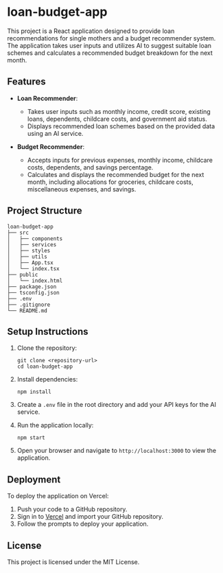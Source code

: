 # loan-budget-app

This project is a React application designed to provide loan recommendations for single mothers and a budget recommender system. The application takes user inputs and utilizes AI to suggest suitable loan schemes and calculates a recommended budget breakdown for the next month.

## Features

- **Loan Recommender**: 
  - Takes user inputs such as monthly income, credit score, existing loans, dependents, childcare costs, and government aid status.
  - Displays recommended loan schemes based on the provided data using an AI service.

- **Budget Recommender**: 
  - Accepts inputs for previous expenses, monthly income, childcare costs, dependents, and savings percentage.
  - Calculates and displays the recommended budget for the next month, including allocations for groceries, childcare costs, miscellaneous expenses, and savings.

## Project Structure

```
loan-budget-app
├── src
│   ├── components
│   ├── services
│   ├── styles
│   ├── utils
│   ├── App.tsx
│   └── index.tsx
├── public
│   └── index.html
├── package.json
├── tsconfig.json
├── .env
├── .gitignore
└── README.md
```

## Setup Instructions

1. Clone the repository:
   ```
   git clone <repository-url>
   cd loan-budget-app
   ```

2. Install dependencies:
   ```
   npm install
   ```

3. Create a `.env` file in the root directory and add your API keys for the AI service.

4. Run the application locally:
   ```
   npm start
   ```

5. Open your browser and navigate to `http://localhost:3000` to view the application.

## Deployment

To deploy the application on Vercel:

1. Push your code to a GitHub repository.
2. Sign in to [Vercel](https://vercel.com) and import your GitHub repository.
3. Follow the prompts to deploy your application.

## License

This project is licensed under the MIT License.
